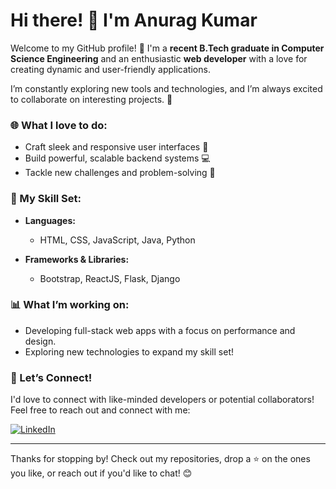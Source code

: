 # Hi there! 👋 I'm Anurag Kumar

Welcome to my GitHub profile! 🎉 I'm a **recent B.Tech graduate in Computer Science Engineering** and an enthusiastic **web developer** with a love for creating dynamic and user-friendly applications. 

I’m constantly exploring new tools and technologies, and I’m always excited to collaborate on interesting projects. 🚀

### 🌐 What I love to do:
- Craft sleek and responsive user interfaces 🌟
- Build powerful, scalable backend systems 💻
- Tackle new challenges and problem-solving 🎯

### 🔧 My Skill Set:
- **Languages:**
  - HTML, CSS, JavaScript, Java, Python

- **Frameworks & Libraries:**
  - Bootstrap, ReactJS, Flask, Django

### 📊 What I’m working on:
- Developing full-stack web apps with a focus on performance and design.
- Exploring new technologies to expand my skill set!

### 🤝 Let’s Connect!
I'd love to connect with like-minded developers or potential collaborators! Feel free to reach out and connect with me:

[![LinkedIn](https://img.shields.io/badge/LinkedIn-Connect-blue)](https://www.linkedin.com/in/anurag-kumar1234/)

---

Thanks for stopping by! Check out my repositories, drop a ⭐ on the ones you like, or reach out if you'd like to chat! 😊

